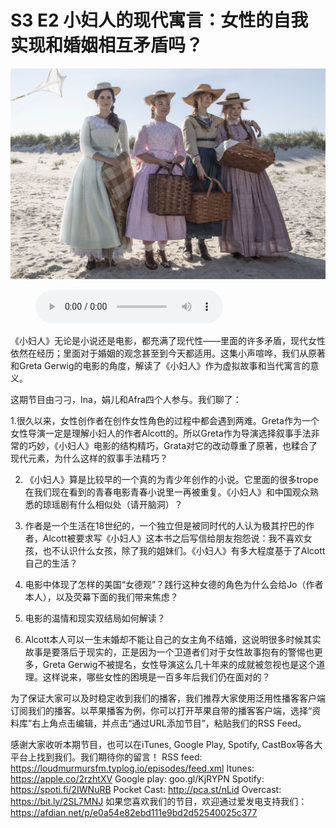 # S3 E2 小妇人的现代寓言：女性的自我实现和婚姻相互矛盾吗？

![](./image.jpeg)

<figure>
    <figcaption></figcaption>
    <audio
        controls
        src="./audio.mp3">
            Your browser does not support the
            <code>audio</code> element.
    </audio>
</figure>

<p>《小妇人》无论是小说还是电影，都充满了现代性——里面的许多矛盾，现代女性依然在经历；里面对于婚姻的观念甚至到今天都适用。这集小声喧哗，我们从原著和Greta Gerwig的电影的角度，解读了《小妇人》作为虚拟故事和当代寓言的意义。</p>
<p>这期节目由刁刁，Ina，娟儿和Afra四个人参与。我们聊了：</p>
<p>1.很久以来，女性创作者在创作女性角色的过程中都会遇到两难。Greta作为一个女性导演一定是理解小妇人的作者Alcott的。所以Greta作为导演选择叙事手法非常的巧妙，《小妇人》电影的结构精巧，Grata对它的改动尊重了原著，也糅合了现代元素，为什么这样的叙事手法精巧？</p>
<div class="block-list"><ol start="2">
<li><p>《小妇人》算是比较早的一个真的为青少年创作的小说。它里面的很多trope在我们现在看到的青春电影青春小说里一再被重复。《小妇人》和中国观众熟悉的琼瑶剧有什么相似处（请开脑洞）？</p>
</li>
<li><p>作者是一个生活在18世纪的，一个独立但是被同时代的人认为极其拧巴的作者，Alcott被要求写《小妇人》这本书之后写信给朋友抱怨说：我不喜欢女孩，也不认识什么女孩，除了我的姐妹们。《小妇人》有多大程度基于了Alcott自己的生活？</p>
</li>
<li><p>电影中体现了怎样的美国“女德观”？践行这种女德的角色为什么会给Jo（作者本人），以及荧幕下面的我们带来焦虑？</p>
</li>
<li><p>电影的温情和现实双结局如何解读？</p>
</li>
<li><p>Alcott本人可以一生未婚却不能让自己的女主角不结婚，这说明很多时候其实故事是要落后于现实的，正是因为一个卫道者们对于女性故事抱有的警惕也更多，Greta Gerwig不被提名，女性导演这么几十年来的成就被忽视也是这个道理。这样说来，哪些女性的困境是一百多年后我们仍在面对的？</p>
</li>
</ol>
</div><p>为了保证大家可以及时稳定收到我们的播客，我们推荐大家使用泛用性播客客户端订阅我们的播客。以苹果播客为例，你可以打开苹果自带的播客客户端，选择“资料库”右上角点击编辑，并点击“通过URL添加节目”，粘贴我们的RSS Feed。</p>
<p>感谢大家收听本期节目，也可以在iTunes, Google Play, Spotify, CastBox等各大平台上找到我们。我们期待你的留言！
RSS feed: <a href="https://loudmurmursfm.typlog.io/episodes/feed.xml">https://loudmurmursfm.typlog.io/episodes/feed.xml</a> 
Itunes: <a href="https://apple.co/2rzhtXV">https://apple.co/2rzhtXV</a>
Google play: goo.gl/KjRYPN 
Spotify: <a href="https://spoti.fi/2IWNuRB">https://spoti.fi/2IWNuRB</a> 
Pocket Cast: <a href="http://pca.st/nLid">http://pca.st/nLid</a> 
Overcast: <a href="https://bit.ly/2SL7MNJ">https://bit.ly/2SL7MNJ</a> 
如果您喜欢我们的节目，欢迎通过爱发电支持我们：
<a href="https://afdian.net/p/e0a54e82ebd111e9bd2d52540025c377">https://afdian.net/p/e0a54e82ebd111e9bd2d52540025c377</a></p>
